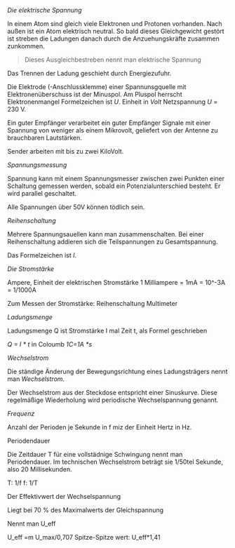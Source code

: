 *Die elektrische Spannung*

In einem Atom sind gleich viele Elektronen und Protonen vorhanden.  Nach außen ist ein Atom elektrisch neutral.
So bald dieses Gleichgewicht gestört ist streben die Ladungen danach durch die Anzuehungskräfte zusammen zunkommen.

> Dieses Ausgleichbestreben nennt man elektrische Spannung

Das Trennen der Ladung geschieht durch Energiezufuhr.

Die Elektrode (-Anschlussklemme) einer Spannunsgquelle mit Elektronenüberschuss ist der Minuspol. Am Pluspol herrscht Elektronenmangel
Formelzeichen ist _U_. Einheit in _Volt_
Netzspannung _U_ = 230 V.

Ein guter Empfänger verarbeitet ein guter Empfänger Signale mit einer Spannung von weniger als einem Mikrovolt, geliefert von der Antenne zu brauchbaren Lautstärken.

Sender arbeiten mit bis zu zwei KiloVolt.

*Spannungsmessung*

Spannung kann mit einem Spannungsmesser zwischen zwei Punkten einer Schaltung gemessen werden, sobald ein Potenzialunterschied besteht. Er wird parallel geschaltet.

Alle Spannungen über 50V können tödlich sein.


*Reihenschaltung*

Mehrere Spannungsauellen kann man zusammenschalten. Bei einer Reihenschaltung addieren sich die Teilspannungen zu Gesamtspannung.

Das Formelzeichen ist _I_.

*Die Stromstärke*

Ampere, Einheit der elektrischen Stromstärke
1 Milliampere = 1mA = 10^-3A = 1/1000A

Zum Messen der Stromstärke: Reihenschaltung Multimeter

*Ladungsmenge*

Ladungsmenge Q ist Stromstärke I mal Zeit t, als Formel geschrieben

_Q = I * t_ in Coloumb 
_1C=1A *s_


*Wechselstrom*

Die ständige Änderung der Bewegungsrichtung eines Ladungsträgers nennt man _Wechselstrom_.

Der Wechselstrom aus der Steckdose entspricht einer Sinuskurve. Diese regelmäßige Wiederholung wird periodische Wechselspannung genannt.

*Frequenz*

 Anzahl der   Perioden je Sekunde in f miz der Einheit Hertz in Hz.
 
Periodendauer
 
Die Zeitdauer T für eine vollstädnige Schwingung nennt man Periodendauer. Im technischen Wechselstrom beträgt sie 1/50tel Sekunde, also 20 Millisekunden.

T: 1/f
f: 1/T

Der Effektivwert der Wechselspannung

Liegt bei 70 % des Maximalwerts der Gleichspannung

Nennt man U_eff


 U_eff =m U_max/0,707
Spitze-Spitze wert: U_eff*1,41
